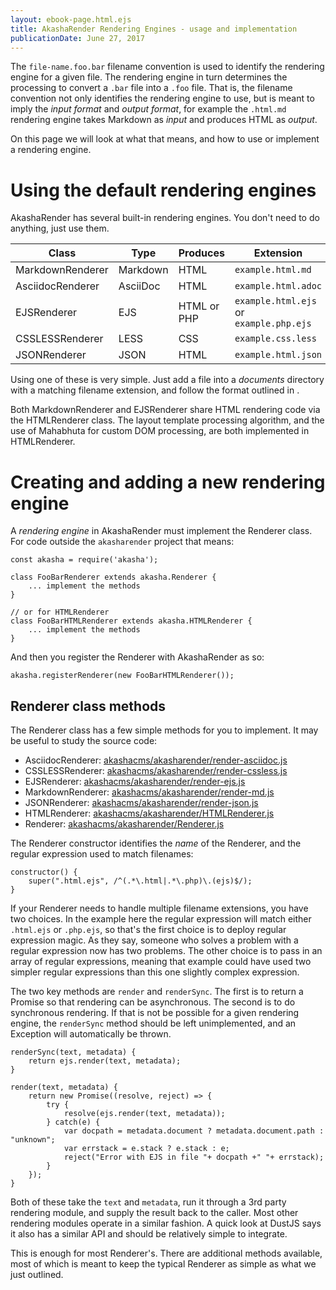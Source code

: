 ```yaml
---
layout: ebook-page.html.ejs
title: AkashaRender Rendering Engines - usage and implementation
publicationDate: June 27, 2017
---
```


The `file-name.foo.bar` filename convention is used to identify the rendering engine for a given file.  The rendering engine in turn determines the processing to convert a `.bar` file into a `.foo` file.  That is, the filename convention not only identifies the rendering engine to use, but is meant to imply the _input format_ and _output format_, for example the `.html.md` rendering engine takes Markdown as _input_ and produces HTML as _output_.

On this page we will look at what that means, and how to use or implement a rendering engine.

# Using the default rendering engines

AkashaRender has several built-in rendering engines.  You don't need to do anything, just use them.

Class | Type | Produces | Extension 
------|------|----------|-----------
MarkdownRenderer | Markdown | HTML | `example.html.md`
AsciidocRenderer | AsciiDoc | HTML | `example.html.adoc`
EJSRenderer | EJS | HTML or PHP | `example.html.ejs` or `example.php.ejs`
CSSLESSRenderer | LESS | CSS | `example.css.less`
JSONRenderer | JSON | HTML | `example.html.json` 

Using one of these is very simple.  Just add a file into a _documents_ directory with a matching filename extension, and follow the format outlined in [](3-create-content.html).

Both MarkdownRenderer and EJSRenderer share HTML rendering code via the HTMLRenderer class.  The layout template processing algorithm, and the use of Mahabhuta for custom DOM processing, are both implemented in HTMLRenderer.

# Creating and adding a new rendering engine

A _rendering engine_ in AkashaRender must implement the Renderer class.  For code outside the `akasharender` project that means:

```
const akasha = require('akasha');

class FooBarRenderer extends akasha.Renderer {
    ... implement the methods
}

// or for HTMLRenderer
class FooBarHTMLRenderer extends akasha.HTMLRenderer {
    ... implement the methods
}
```

And then you register the Renderer with AkashaRender as so:

```
akasha.registerRenderer(new FooBarHTMLRenderer());
```

## Renderer class methods

The Renderer class has a few simple methods for you to implement.  It may be useful to study the source code:

* AsciidocRenderer: [akashacms/akasharender/render-asciidoc.js](https://github.com/akashacms/akasharender/blob/master/render-asciidoc.js)
* CSSLESSRenderer: [akashacms/akasharender/render-cssless.js](https://github.com/akashacms/akasharender/blob/master/render-cssless.js)
* EJSRenderer: [akashacms/akasharender/render-ejs.js](https://github.com/akashacms/akasharender/blob/master/render-ejs.js)
* MarkdownRenderer: [akashacms/akasharender/render-md.js](https://github.com/akashacms/akasharender/blob/master/render-md.js)
* JSONRenderer: [akashacms/akasharender/render-json.js](https://github.com/akashacms/akasharender/blob/master/render-json.js)
* HTMLRenderer: [akashacms/akasharender/HTMLRenderer.js](https://github.com/akashacms/akasharender/blob/master/HTMLRenderer.js)
* Renderer: [akashacms/akasharender/Renderer.js](https://github.com/akashacms/akasharender/blob/master/Renderer.js)

The Renderer constructor identifies the _name_ of the Renderer, and the regular expression used to match filenames:

```
constructor() {
    super(".html.ejs", /^(.*\.html|.*\.php)\.(ejs)$/);
}
```

If your Renderer needs to handle multiple filename extensions, you have two choices.  In the example here the regular expression will match either `.html.ejs` or `.php.ejs`, so that's the first choice is to deploy regular expression magic.  As they say, someone who solves a problem with a regular expression now has two problems.  The other choice is to pass in an array of regular expressions, meaning that example could have used two simpler regular expressions than this one slightly complex expression.

The two key methods are `render` and `renderSync`.  The first is to return a Promise so that rendering can be asynchronous.  The second is to do synchronous rendering.  If that is not be possible for a given rendering engine, the `renderSync` method should be left unimplemented, and an Exception will automatically be thrown.

```
renderSync(text, metadata) {
    return ejs.render(text, metadata);
}

render(text, metadata) {
    return new Promise((resolve, reject) => {
        try {
            resolve(ejs.render(text, metadata));
        } catch(e) {
            var docpath = metadata.document ? metadata.document.path : "unknown";
            var errstack = e.stack ? e.stack : e;
            reject("Error with EJS in file "+ docpath +" "+ errstack);
        }
    });
}
```

Both of these take the `text` and `metadata`, run it through a 3rd party rendering module, and supply the result back to the caller.  Most other rendering modules operate in a similar fashion.  A quick look at DustJS says it also has a similar API and should be relatively simple to integrate.

This is enough for most Renderer's.  There are additional methods available, most of which is meant to keep the typical Renderer as simple as what we just outlined.
